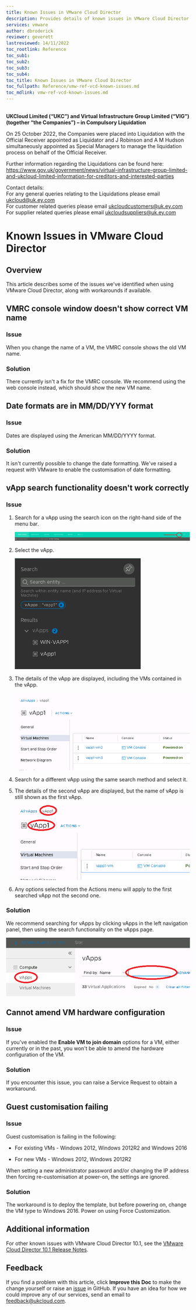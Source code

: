 ```yaml
---
title: Known Issues in VMware Cloud Director
description: Provides details of known issues in VMware Cloud Director and how to resolve them
services: vmware
author: dbroderick
reviewer: geverett
lastreviewed: 14/11/2022
toc_rootlink: Reference
toc_sub1: 
toc_sub2:
toc_sub3:
toc_sub4:
toc_title: Known Issues in VMware Cloud Director
toc_fullpath: Reference/vmw-ref-vcd-known-issues.md
toc_mdlink: vmw-ref-vcd-known-issues.md
---
```


<br>**UKCloud Limited (“UKC”) and Virtual Infrastructure Group Limited (“VIG”) (together “the Companies”) – in Compulsory Liquidation**

On 25 October 2022, the Companies were placed into Liquidation with the Official Receiver appointed as Liquidator and J Robinson and A M Hudson simultaneously appointed as Special Managers to manage the liquidation process on behalf of the Official Receiver.

Further information regarding the Liquidations can be found here: <https://www.gov.uk/government/news/virtual-infrastructure-group-limited-and-ukcloud-limited-information-for-creditors-and-interested-parties>

Contact details:<br>
For any general queries relating to the Liquidations please email <ukcloud@uk.ey.com><br>
For customer related queries please email <ukcloudcustomers@uk.ey.com><br>
For supplier related queries please email <ukcloudsuppliers@uk.ey.com>

# Known Issues in VMware Cloud Director

## Overview

This article describes some of the issues we've identified when using VMware Cloud Director, along with workarounds if available.

## VMRC console window doesn't show correct VM name

### Issue

When you change the name of a VM, the VMRC console shows the old VM name.

### Solution

There currently isn't a fix for the VMRC console. We recommend using the web console instead, which should show the new VM name.

## Date formats are in MM/DD/YYY format

### Issue

Dates are displayed using the American MM/DD/YYYY format.

### Solution

It isn't currently possible to change the date formatting. We've raised a request with VMware to enable the customisation of date formatting.

## vApp search functionality doesn't work correctly

### Issue

1. Search for a vApp using the search icon on the right-hand side of the menu bar.

   ![Search icon](images/vmw-vcd-issue-search1.png)

2. Select the vApp.

   ![Select vApp](images/vmw-vcd-issue-search2.png)

3. The details of the vApp are displayed, including the VMs contained in the vApp.

   ![List of VMs](images/vmw-vcd-issue-search3.png)

4. Search for a different vApp using the same search method and select it.

5. The details of the second vApp are displayed, but the name of vApp is still shown as the first vApp.

   ![Second vApp](images/vmw-vcd-issue-search4.png)

6. Any options selected from the Actions menu will apply to the first searched vApp not the second one.

### Solution

We recommend searching for vApps by clicking vApps in the left navigation panel, then using the search functionality on the vApps page.

![Search functionality on the vApps page](images/vmw-vcd-issue-search5.png)

## Cannot amend VM hardware configuration

### Issue

If you've enabled the **Enable VM to join domain** options for a VM, either currently or in the past, you won't be able to amend the hardware configuration of the VM.

### Solution

If you encounter this issue, you can raise a Service Request to obtain a workaround.

## Guest customisation failing

### Issue

Guest customisation is failing in the following:

- For existing VMs - Windows 2012, Windows 2012R2 and Windows 2016

- For new VMs - Windows 2012, Windows 2012R2

When setting a new administrator password and/or changing the IP address then forcing re-customisation at power-on, the settings are ignored.

### Solution

The workaround is to deploy the template, but before powering on, change the VM type to Windows 2016. Power on using Force Customization.

## Additional information

For other known issues with VMware Cloud Director 10.1, see the [VMware Cloud Director 10.1 Release Notes](https://docs.vmware.com/en/VMware-Cloud-Director/10.1/rn/VMware-Cloud-Director-101-Release-Notes.html).

## Feedback

If you find a problem with this article, click **Improve this Doc** to make the change yourself or raise an [issue](https://github.com/UKCloud/documentation/issues) in GitHub. If you have an idea for how we could improve any of our services, send an email to <feedback@ukcloud.com>.

